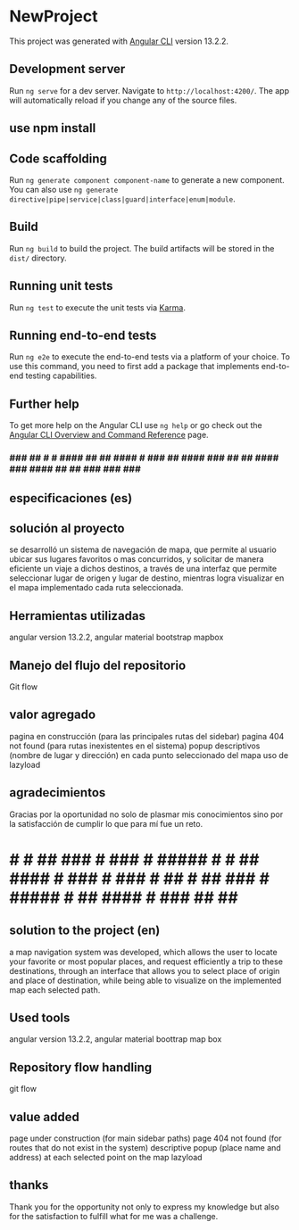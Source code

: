 # NewProject

This project was generated with [Angular CLI](https://github.com/angular/angular-cli) version 13.2.2.

## Development server

Run `ng serve` for a dev server. Navigate to `http://localhost:4200/`. The app will automatically reload if you change any of the source files.

## use npm install 

## Code scaffolding

Run `ng generate component component-name` to generate a new component. You can also use `ng generate directive|pipe|service|class|guard|interface|enum|module`.

## Build

Run `ng build` to build the project. The build artifacts will be stored in the `dist/` directory.

## Running unit tests

Run `ng test` to execute the unit tests via [Karma](https://karma-runner.github.io).

## Running end-to-end tests

Run `ng e2e` to execute the end-to-end tests via a platform of your choice. To use this command, you need to first add a package that implements end-to-end testing capabilities.

## Further help

To get more help on the Angular CLI use `ng help` or go check out the [Angular CLI Overview and Command Reference](https://angular.io/cli) page.

### ### ## # # #### ## ## #### # ### ## #### ### ## ## #### ### #### ## ## ### ### ### ##

## especificaciones (es)

## solución al proyecto
se desarrolló un sistema de navegación de mapa, que permite al usuario
ubicar sus lugares favoritos o mas concurridos, y solicitar de manera eficiente
un viaje a dichos destinos, a través de una interfaz que permite seleccionar 
lugar de origen y lugar de destino, mientras logra visualizar en el mapa implementado
cada ruta seleccionada.

## Herramientas utilizadas

angular version 13.2.2,
angular material
bootstrap 
mapbox

## Manejo del flujo del repositorio

Git flow

## valor agregado

pagina en construcción (para las principales rutas del sidebar)
pagina 404 not found (para rutas inexistentes en el sistema)
popup descriptivos (nombre de lugar y dirección) en cada punto seleccionado del mapa
uso de lazyload 

## agradecimientos

Gracias por la oportunidad no solo de plasmar mis conocimientos sino por la satisfacción 
de cumplir lo que para mí fue un reto.

# # # ## ### # ### # ##### # # ## #### # ### # ### # ## # ## ### #  ##### # ## #### # ### ## ## ######

## solution to the project (en)
a map navigation system was developed, which allows the user to
locate your favorite or most popular places, and request efficiently
a trip to these destinations, through an interface that allows you to select
place of origin and place of destination, while being able to visualize on the implemented map
each selected path.

## Used tools

angular version 13.2.2,
angular material
boottrap
map box

## Repository flow handling

git flow

## value added

page under construction (for main sidebar paths)
page 404 not found (for routes that do not exist in the system)
descriptive popup (place name and address) at each selected point on the map
lazyload 

## thanks

Thank you for the opportunity not only to express my knowledge but also for the satisfaction
to fulfill what for me was a challenge.